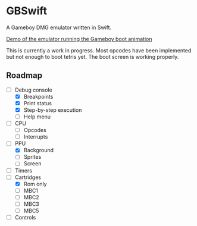 # GBSwift
A Gameboy DMG emulator written in Swift.

[Demo of the emulator running the Gameboy boot animation](demo.gif)

This is currently a work in progress. Most opcodes have been implemented but not enough to boot tetris yet. The boot screen is working properly.

## Roadmap
- [ ] Debug console
  - [X] Breakpoints
  - [X] Print status
  - [X] Step-by-step execution
  - [ ] Help menu
- [ ] CPU
  - [ ] Opcodes
  - [ ] Interrupts
- [ ] PPU
  - [X] Background
  - [ ] Sprites
  - [ ] Screen
- [ ] Timers
- [ ] Cartridges
  - [X] Rom only
  - [ ] MBC1
  - [ ] MBC2
  - [ ] MBC3
  - [ ] MBC5
- [ ] Controls
